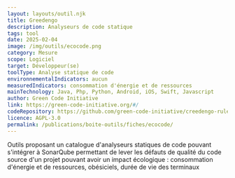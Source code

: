 ```yaml
---
layout: layouts/outil.njk
title: Greedengo
description: Analyseurs de code statique
tags: tool
date: 2025-02-04
image: /img/outils/ecocode.png
category: Mesure
scope: Logiciel
target: Développeur(se)
toolType: Analyse statique de code
environnementalIndicators: aucun
measuredIndicators: consommation d'énergie et de ressources
mainTechnology: Java, Php, Python, Android, iOS, Swift, Javascript
author: Green Code Initiative
link: https://green-code-initiative.org/#/
codeRepository: https://github.com/green-code-initiative/creedengo-rules-specifications
licence: AGPL-3.0
permalink: /publications/boite-outils/fiches/ecocode/
---
```


Outils proposant un catalogue d'analyseurs statiques de code pouvant s'intégrer à SonarQube permettant de lever les défauts de qualité du code source d'un projet pouvant avoir un impact écologique : consommation d'énergie et de ressources, obésiciels, durée de vie des terminaux
